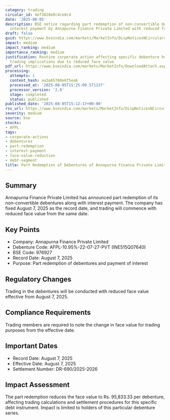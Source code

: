 ```yaml
---
category: trading
circular_id: 4ef3828e0c4ce8c4
date: '2025-08-05'
description: BSE notice regarding part redemption of non-convertible debentures and
  interest payment by Annapurna Finance Private Limited with reduced face value.
draft: false
guid: https://www.bseindia.com/markets/MarketInfo/DispNoticesNCirculars.aspx?Noticeid={62BD258D-B125-4CA1-8C14-B56B925CADBE}&noticeno=20250805-59&dt=08/05/2025&icount=59&totcount=60&flag=0
impact: medium
impact_ranking: medium
importance_ranking: medium
justification: Routine corporate action affecting specific debenture holders with
  trading implications due to reduced face value
pdf_url: https://www.bseindia.com/markets/MarketInfo/DownloadAttach.aspx?id=20250805-59&attachedId=
processing:
  attempts: 1
  content_hash: aa3a65760e6f5ea6
  processed_at: '2025-08-05T15:25:09.571137'
  processor_version: '2.0'
  stage: completed
  status: published
published_date: '2025-08-05T15:12:17+00:00'
rss_url: https://www.bseindia.com/markets/MarketInfo/DispNoticesNCirculars.aspx?Noticeid={62BD258D-B125-4CA1-8C14-B56B925CADBE}&noticeno=20250805-59&dt=08/05/2025&icount=59&totcount=60&flag=0
severity: medium
source: bse
stocks:
- AFPL
tags:
- corporate-actions
- debentures
- part-redemption
- interest-payment
- face-value-reduction
- debt-segment
title: Part Redemption of Debentures of Annapurna Finance Private Limited
---
```


## Summary

Annapurna Finance Private Limited has announced part redemption of its non-convertible debentures along with interest payment. The company has fixed August 7, 2025 as the record date, and trading will commence with reduced face value from the same date.

## Key Points

- Company: Annapurna Finance Private Limited
- Debenture Code: AFPL-10.95%-22-07-27-PVT (INE515Q07640)
- BSE Code: 976927
- Record Date: August 7, 2025
- Purpose: Part redemption of debentures and payment of interest

## Regulatory Changes

Trading in the debentures will be conducted with reduced face value effective from August 7, 2025.

## Compliance Requirements

Trading members are required to note the change in face value for trading purposes from the effective date.

## Important Dates

- Record Date: August 7, 2025
- Effective Date: August 7, 2025
- Settlement Number: DR-690/2025-2026

## Impact Assessment

The part redemption reduces the face value to Rs. 95,833.33 per debenture, affecting trading calculations and settlement procedures for this specific debt instrument. Impact is limited to holders of this particular debenture series.
